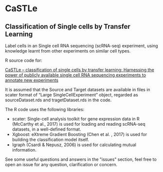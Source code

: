 # CaSTLe
## Classification of Single cells by Transfer Learning

Label cells in an Single cell RNA sequencing (scRNA-seq) experiment, using knowledge learnt from other experiments on similar cell types.

R source code for:

[CaSTLe – classification of single cells by transfer learning: Harnessing the power of publicly available single cell RNA sequencing experiments to annotate new experiments](https://journals.plos.org/plosone/article?id=10.1371/journal.pone.0205499)
  
It is assumed that the Source and Target datasets are available in files in scater format of “Large SingleCellExperiment” object, regarded as sourceDataset.rds and tragetDataset.rds in the code.

The R code uses the following libraries:
  * scater: Single-cell analysis toolkit for gene expression data in R (McCarthy et al., 2017) is used for loading and reading scRNA-seq datasets, in a well-defined format.
  * Xgboost: eXtreme Gradient Boosting (Chen et al. , 2017) is used for building the classification model itself.
  * Igraph (Csardi & Nepusz, 2006) is used for calculating mutual information.

See some useful questions and answers in the "issues" section, feel free to open an issue for any question, clarification or concern.
